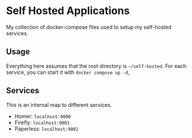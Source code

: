 # Self Hosted Applications

My collection of docker-compose files used to setup my self-hosted services.

## Usage

Everything here assumes that the root directory is `~/self-hosted`. For each service, you can start it with `docker compose up -d`,

## Services

This is an internal map to different services.

- Homer: `localhost:9000`
- Firefly: `localhost:9001`
- Paperless: `localhost:9002`
